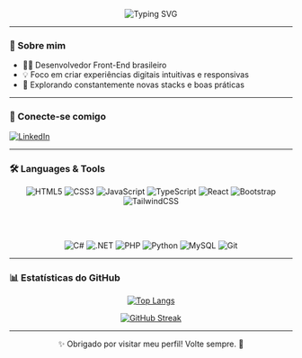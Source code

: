<!-- Título com animação de digitação -->
<p align="center">
  <img src="https://readme-typing-svg.herokuapp.com?font=Fira+Code&duration=3000&pause=1000&color=36BCF7&center=true&vCenter=true&width=435&lines=Olá%2C+eu+sou+Sâmi+Andrade;Front-End+Developer+%F0%9F%91%BB" alt="Typing SVG" />
</p>

---

### 👋 Sobre mim

- 👨‍💻 Desenvolvedor Front-End brasileiro
- 💡 Foco em criar experiências digitais intuitivas e responsivas
- 🧪 Explorando constantemente novas stacks e boas práticas

---

### 🤝 Conecte-se comigo

[![LinkedIn](https://img.shields.io/badge/LinkedIn-0077B5?style=for-the-badge&logo=linkedin&logoColor=white)](https://www.linkedin.com/in/sâmi-carvalho-793a45270)

---

### 🛠️ Languages & Tools

<div align="center">

<!-- Front-End -->
<img src="https://img.shields.io/badge/HTML5-E34F26?style=for-the-badge&logo=html5&logoColor=white" alt="HTML5"/>
<img src="https://img.shields.io/badge/CSS3-1572B6?style=for-the-badge&logo=css3&logoColor=white" alt="CSS3"/>
<img src="https://img.shields.io/badge/JavaScript-F7DF1E?style=for-the-badge&logo=javascript&logoColor=black" alt="JavaScript"/>
<img src="https://img.shields.io/badge/TypeScript-007ACC?style=for-the-badge&logo=typescript&logoColor=white" alt="TypeScript"/>
<img src="https://img.shields.io/badge/React-20232A?style=for-the-badge&logo=react&logoColor=61DAFB" alt="React"/>
<img src="https://img.shields.io/badge/Bootstrap-563D7C?style=for-the-badge&logo=bootstrap&logoColor=white" alt="Bootstrap"/>
<img src="https://img.shields.io/badge/Tailwind_CSS-38B2AC?style=for-the-badge&logo=tailwind-css&logoColor=white" alt="TailwindCSS"/>

<br/><br/>

<!-- Back-End & Others -->
<img src="https://img.shields.io/badge/C%23-239120?style=for-the-badge&logo=c-sharp&logoColor=white" alt="C#"/>
<img src="https://img.shields.io/badge/.NET-512BD4?style=for-the-badge&logo=dotnet&logoColor=white" alt=".NET"/>
<img src="https://img.shields.io/badge/PHP-777BB4?style=for-the-badge&logo=php&logoColor=white" alt="PHP"/>
<img src="https://img.shields.io/badge/Python-3670A0?style=for-the-badge&logo=python&logoColor=ffdd54" alt="Python"/>
<img src="https://img.shields.io/badge/MySQL-005C84?style=for-the-badge&logo=mysql&logoColor=white" alt="MySQL"/>
<img src="https://img.shields.io/badge/Git-F05032?style=for-the-badge&logo=git&logoColor=white" alt="Git"/>

</div>

---

### 📊 Estatísticas do GitHub

<div align="center">

[![Top Langs](https://github-readme-stats.vercel.app/api/top-langs/?username=samiandrade&layout=compact&theme=tokyonight)](https://github.com/samiandrade)

[![GitHub Streak](https://github-readme-streak-stats.herokuapp.com/?user=samiandrade&theme=tokyonight)](https://github.com/samiandrade)

</div>

---

<p align="center">
  ✨ Obrigado por visitar meu perfil! Volte sempre. 🚀
</p>
